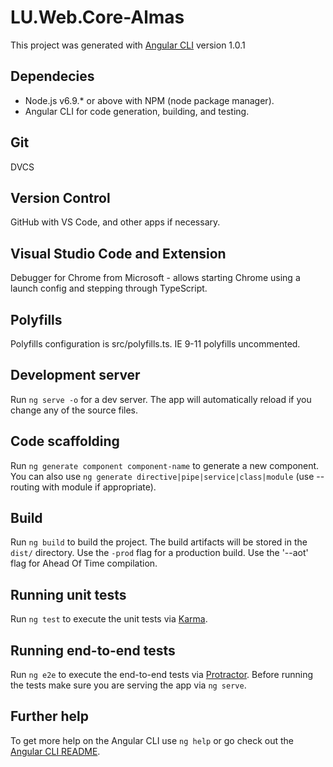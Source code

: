 # LU.Web.Core-Almas

This project was generated with [Angular CLI](https://github.com/angular/angular-cli) version 1.0.1

## Dependecies

* Node.js v6.9.* or above with NPM (node package manager). 
* Angular CLI for code generation, building, and testing.

## Git

DVCS

## Version Control 

GitHub with VS Code, and other apps if necessary.

## Visual Studio Code and Extension

Debugger for Chrome from Microsoft - allows starting Chrome using a launch config and stepping through TypeScript.

## Polyfills

Polyfills configuration is src/polyfills.ts. 
IE 9-11 polyfills uncommented.

## Development server

Run `ng serve -o` for a dev server. The app will automatically reload if you change any of the source files. 

## Code scaffolding

Run `ng generate component component-name` to generate a new component. You can also use `ng generate directive|pipe|service|class|module` (use --routing with module if appropriate).

## Build

Run `ng build` to build the project. The build artifacts will be stored in the `dist/` directory. 
Use the `-prod` flag for a production build.
Use the '--aot' flag for Ahead Of Time compilation.

## Running unit tests

Run `ng test` to execute the unit tests via [Karma](https://karma-runner.github.io).

## Running end-to-end tests

Run `ng e2e` to execute the end-to-end tests via [Protractor](http://www.protractortest.org/).
Before running the tests make sure you are serving the app via `ng serve`.

## Further help

To get more help on the Angular CLI use `ng help` or go check out the [Angular CLI README](https://github.com/angular/angular-cli/blob/master/README.md).

